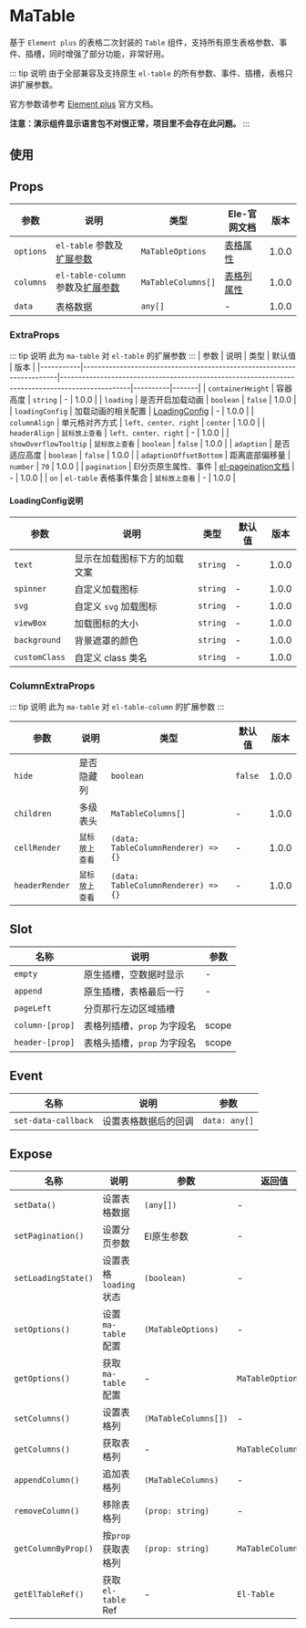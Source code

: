 # MaTable

基于 `Element plus` 的表格二次封装的 `Table` 组件，支持所有原生表格参数、事件、插槽，同时增强了部分功能，非常好用。

::: tip 说明
由于全部兼容及支持原生 `el-table` 的所有参数、事件、插槽，表格只讲扩展参数。

官方参数请参考 [Element plus](https://element-plus.org/zh-CN/component/table.html) 官方文档。

**注意：演示组件显示语言包不对很正常，项目里不会存在此问题。**
:::

## 使用
<DemoPreview dir="demos/ma-table" />

## Props

| 参数        | 说明                                                  | 类型         | Ele-官网文档                                                                                     | 版本    |
|-----------|-----------------------------------------------------|-------------------|----------------------------------------------------------------------------------------------|-------|
| `options` | `el-table` 参数及[扩展参数](#extraprops)              | `MaTableOptions`   | [表格属性](https://element-plus.org/zh-CN/component/table.html#table-%E5%B1%9E%E6%80%A7)         | 1.0.0 |
| `columns` | `el-table-column` 参数及[扩展参数](#columnextraprops) | `MaTableColumns[]` | [表格列属性](https://element-plus.org/zh-CN/component/table.html#table-column-%E5%B1%9E%E6%80%A7) | 1.0.0 |
| `data`    | 表格数据                                                | `any[]`          | -                                                                                            | 1.0.0 |

### ExtraProps
::: tip 说明
此为 `ma-table` 对 `el-table` 的扩展参数
:::
| 参数        | 说明                                                                    | 类型                                                                                              | 默认值      | 版本    |
|-----------|-----------------------------------------------------------------------|-------------------------------------------------------------------------------------------------|----------|-------|
| `containerHeight` | 容器高度                                                                  | `string`                                                                                        | -        | 1.0.0 |
| `loading` | 是否开启加载动画                                                              | `boolean`                                                                                       | `false`  | 1.0.0 |
| `loadingConfig` | 加载动画的相关配置                                                             | [LoadingConfig](#loadingconfig说明)                                                               | -        | 1.0.0 |
| `columnAlign` | 单元格对齐方式                                                               | `left、center、right`                                                                             | `center` | 1.0.0 |
| `headerAlign` | <el-tooltip content="表头对齐方式，若不设置该项，则使用单元格的对齐方式">`鼠标放上查看`</el-tooltip> | `left、center、right`                                                                             | -        | 1.0.0 |
| `showOverflowTooltip` | <el-tooltip content="当内容过长被隐藏时显示 tooltip">`鼠标放上查看`</el-tooltip>       | `boolean`                                                                                       | `false`  | 1.0.0 |
| `adaption` | 是否适应高度                                                                | `boolean`                                                                                       | `false`  | 1.0.0 |
| `adaptionOffsetBottom` | 距离底部偏移量                                                               | `number`                                                                                        | `70`     | 1.0.0 |
| `pagination` | El分页原生属性、事件                                                           | [el-pageination文档](https://element-plus.org/zh-CN/component/pagination.html#%E5%B1%9E%E6%80%A7) | -        | 1.0.0 |
| `on`      | `el-table` 表格事件集合                                                     | <el-tooltip content="Object: { onSelect: (args) => {}, .... }">`鼠标放上查看`</el-tooltip>            | -        | 1.0.0 |


#### LoadingConfig说明
| 参数        | 说明      | 类型   | 默认值 | 版本    |
|-----------|----------|------|-----|-------|
| `text` | 显示在加载图标下方的加载文案   | `string`  | -   | 1.0.0 |
| `spinner` | 自定义加载图标   | `string` | -   | 1.0.0 |
| `svg` | 自定义 `svg` 加载图标   | `string` | -   | 1.0.0 |
| `viewBox` | 加载图标的大小   | `string` | -   | 1.0.0 |
| `background` | 背景遮罩的颜色   | `string` | -   | 1.0.0 |
| `customClass` | 自定义 class 类名   | `string` | -   | 1.0.0 |

### ColumnExtraProps
::: tip 说明
此为 `ma-table` 对 `el-table-column` 的扩展参数
:::

| 参数        | 说明                                                                                | 类型                                  | 默认值     | 版本    |
|-----------|-----------------------------------------------------------------------------------|-------------------------------------|---------|-------|
| `hide` | 是否隐藏列                                                                             | `boolean`                           | `false` | 1.0.0 |
| `children` | 多级表头                                                                              | `MaTableColumns[]`                  | -       | 1.0.0 |
| `cellRender` | <el-tooltip content="自定义单元格渲染器，支持组件、虚拟dom、字符串，支持 jsx 和 tsx">`鼠标放上查看`</el-tooltip> | `(data: TableColumnRenderer) => {}` | -       | 1.0.0 |
| `headerRender` | <el-tooltip content="自定义表头渲染器，支持组件、虚拟dom、字符串，支持 jsx 和 tsx">`鼠标放上查看`</el-tooltip>  | `(data: TableColumnRenderer) => {}` | -       | 1.0.0 |

## Slot

| 名称              | 说明                                     | 参数 |
|-----------------|----------------------------------------|----|
| `empty`         | 原生插槽，空数据时显示                            | -  |
| `append`        | 原生插槽，表格最后一行                            | -  |
| `pageLeft`      | 分页那行左边区域插槽                             |    |
| `column-[prop]` | 表格列插槽，`prop` 为字段名                      |  scope  |
| `header-[prop]` | 表格头插槽，`prop` 为字段名                      |  scope  |

## Event
| 名称              | 说明         | 参数          |
|-----------------|------------|-------------|
| `set-data-callback`  | 设置表格数据后的回调 | `data: any[]` |

## Expose
| 名称                  | 说明                | 参数                   | 返回值                |
|---------------------|-------------------|----------------------|--------------------|
| `setData()`         | 设置表格数据            | `(any[])`            | -                  |
| `setPagination()`   | 设置分页参数            | El原生参数               | -                  |
| `setLoadingState()` | 设置表格 `loading` 状态 | `(boolean)`          | -                  |
| `setOptions()`      | 设置 `ma-table` 配置  | `(MaTableOptions)`   | -                  |
| `getOptions()`      | 获取 `ma-table` 配置  | -                    | `MaTableOptions`   |
| `setColumns()`      | 设置表格列             | `(MaTableColumns[])` | -                  |
| `getColumns()`      | 获取表格列             | -                    | `MaTableColumns[]` |
| `appendColumn()`    | 追加表格列             | `(MaTableColumns)`   | -                  |
| `removeColumn()`    | 移除表格列             | `(prop: string)`     | -                  |
| `getColumnByProp()`    | 按`prop`获取表格列      | `(prop: string)`     | `MaTableColumns`   |
| `getElTableRef()`    | 获取 `el-table` Ref | -                    | `El-Table`         |
